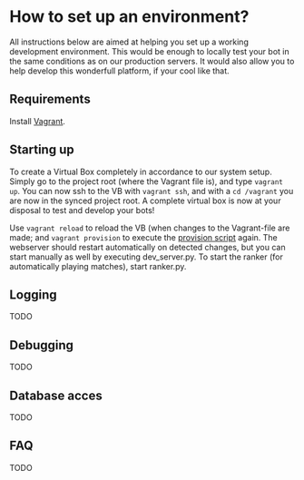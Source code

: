 # How to set up an environment?
All instructions below are aimed at helping you set up a working development environment.
This would be enough to locally test your bot in the same conditions as on our production servers.
It would also allow you to help develop this wonderfull platform, if your cool like that.

## Requirements

Install [Vagrant](https://www.vagrantup.com/).

## Starting up

To create a Virtual Box completely in accordance to our system setup.
Simply go to the project root (where the Vagrant file is), and type `vagrant up`.
You can now ssh to the VB with `vagrant ssh`, and with a `cd /vagrant` you are now in the synced project root.
A complete virtual box is now at your disposal to test and develop your bots!


Use `vagrant reload` to reload the VB (when changes to the Vagrant-file are made;
and `vagrant provision` to execute the [provision script](battlebots/scripts/vagrant/vagrant_bootstrap.sh) again.
The webserver should restart automatically on detected changes, but you can start manually as well by executing dev_server.py.
To start the ranker (for automatically playing matches), start ranker.py.

## Logging

TODO

## Debugging

TODO

## Database acces

TODO

## FAQ

TODO

